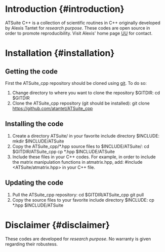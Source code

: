 Introduction    {#introduction}
============

ATSuite C++ is a collection of scientific routines in C++
originally developed by Alexis Tantet for _research purpose_.
These codes are open source in order to promote reproducibility.
Visit Alexis' home page [UU] for contact.


Installation    {#installation}
============

Getting the code
----------------

First the ATSuite_cpp repository should be cloned using [git].
To do so:
1. Change directory to where you want to clone the repository $GITDIR:
    cd $GITDIR
2. Clone the ATSuite_cpp repository (git should be installed):
    git clone https://github.com/atantet/ATSuite_cpp

Installing the code
-------------------

1. Create a directory ATSuite/ in your favorite include directory $INCLUDE:
    mkdir $INCLUDE/ATSuite
2. Copy the ATSuite_cpp/*.hpp source files to $INCLUDE/ATSuite/:
    cd $GITDIR/ATSuite_cpp
    cp *.hpp $INCLUDE/ATSuite
3. Include these files in your C++ codes.
For example, in order to include the matrix manipulation functions in atmatrix.hpp,
add:
    #include <ATSuite/atmatrix.hpp>
in your C++ file.

Updating the code
-----------------

1. Pull the ATSuite_cpp repository:
    cd $GITDIR/ATSuite_cpp
    git pull
2. Copy the source files to your favorite include directory $INCLUDE:
    cp *.hpp $INCLUDE/ATSuite


Disclaimer    {#disclaimer}
==========

These codes are developed for _research purpose_.
No warranty is given regarding their robustess.

[UU]: http://www.uu.nl/staff/AJJTantet/ "Alexis' personal page"
[git]: https://git-scm.com/ "git"